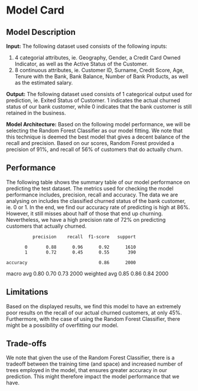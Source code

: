 # Model Card

## Model Description

**Input:** 
The following dataset used consists of the following inputs:
1. 4 categorial attributes, ie. Geography, Gender, a Credit Card Owned Indicator, as well as the Active Status of the Customer.
2. 8 continuous attributes, ie. Customer ID, Surname, Credit Score, Age, Tenure with the Bank, Bank Balance, Number of Bank Products, as well as the estimated salary.

**Output:** 
The following dataset used consists of 1 categorical output used for prediction, ie. Exited Status of Customer. 1 indicates the actual churned status of our bank customer, while 0 indicates that the bank customer is still retained in the business.

**Model Architecture:** 
Based on the following model performance, we will be selecting the Random Forest Classifier as our model fitting. We note that this technique is deemed the best model that gives a decent balance of the recall and precision. Based on our scores, Random Forest provided a precision of 91%, and recall of 56% of customers that do actually churn.

## Performance
The following table shows the summary table of our model performance on predicting the test dataset. The metrics used for checking the model performance includes, precision, recall and accuracy. The data we are analysing on includes the classified churned status of the bank customer, ie. 0 or 1. In the end, we find our accuracy rate of predicting is high at 86%. However, it still misses about half of those that end up churning. Nevertheless, we have a high precision rate of 72% on predicting customers that actually churned.

              precision    recall  f1-score   support

           0       0.88      0.96      0.92      1610
           1       0.72      0.45      0.55       390

    accuracy                           0.86      2000
   macro avg       0.80      0.70      0.73      2000
weighted avg       0.85      0.86      0.84      2000


## Limitations
Based on the displayed results, we find this model to have an extremely poor results on the recall of our actual churned customers, at only 45%. Furthermore, with the case of using the Random Forest Classifier, there might be a possibility of overfitting our model. 

## Trade-offs
We note that given the use of the Random Forest Classifier, there is a tradeoff between the training time (and space) and increased number of trees employed in the model, that ensures greater accuracy in our prediction. This might therefore impact the model performance that we have. 